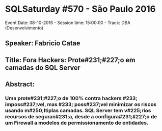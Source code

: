 # SQLSaturday #570 - São Paulo 2016
Event Date: 08-10-2016 - Session time: 15:00:00 - Track: DBA (Desenvolvimento)
## Speaker: Fabricio Catae
## Title: Fora Hackers: Prote#231;#227;o em camadas do SQL Server
## Abstract:
### Uma prote#231;#227;o de 100% contra hackers #233; imposs#237;vel, mas #233; poss#237;vel minimizar os riscos usando m#250;ltiplas camadas. SQL Server tem v#225;rios recursos de seguran#231;a, desde a configura#231;#227;o de um Firewall a modelos de permissionamento de entidades.
